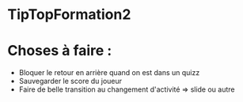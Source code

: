 TipTopFormation2
================

Choses à faire :
================
- Bloquer le retour en arrière quand on est dans un quizz
- Sauvegarder le score du joueur
- Faire de belle transition au changement d'activité => slide ou autre

